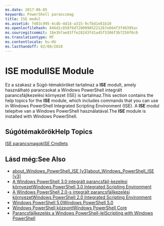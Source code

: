 ```yaml
---
ms.date: 2017-06-05
keywords: PowerShell parancsmag
title: ISE modul
ms.assetid: fd03c995-4cdb-4d14-a315-9cfbd1e81b10
ms.openlocfilehash: 846d1c858f6d72009985221267e664f3f40395ac
ms.sourcegitcommit: 18e3bfae83ffe282d3fd1a45f5386f3b7250f0c0
ms.translationtype: MT
ms.contentlocale: hu-HU
ms.lasthandoff: 02/08/2018
---
```

# <a name="ise-module"></a><span data-ttu-id="3b69e-103">ISE modul</span><span class="sxs-lookup"><span data-stu-id="3b69e-103">ISE Module</span></span>
<span data-ttu-id="3b69e-104">Ez a szakasz a Súgó-témaköröket tartalmaz a **ISE** modult, amely használható parancsokat a Windows PowerShell integrált parancsfájlkezelési környezet (ISE) is tartalmaz.</span><span class="sxs-lookup"><span data-stu-id="3b69e-104">This section contains the help topics for the **ISE** module, which includes commands that you can use in Windows PowerShell Integrated Scripting Environment (ISE).</span></span> <span data-ttu-id="3b69e-105">A **ISE** modul telepítve van a Windows PowerShell használatával.</span><span class="sxs-lookup"><span data-stu-id="3b69e-105">The **ISE** module is installed with Windows PowerShell.</span></span>

## <a name="help-topics"></a><span data-ttu-id="3b69e-106">Súgótémakörök</span><span class="sxs-lookup"><span data-stu-id="3b69e-106">Help Topics</span></span>
[<span data-ttu-id="3b69e-107">ISE parancsmagok</span><span class="sxs-lookup"><span data-stu-id="3b69e-107">ISE Cmdlets</span></span>](http://go.microsoft.com/fwlink/?LinkID=254686)

## <a name="see-also"></a><span data-ttu-id="3b69e-108">Lásd még:</span><span class="sxs-lookup"><span data-stu-id="3b69e-108">See Also</span></span>
- <span data-ttu-id="3b69e-109">[about_Windows_PowerShell_ISE [v3]](https://technet.microsoft.com/en-us/library/dfa54d47-60c6-4fff-8197-c747e8d411bb)</span><span class="sxs-lookup"><span data-stu-id="3b69e-109">[about_Windows_PowerShell_ISE [v3]](https://technet.microsoft.com/en-us/library/dfa54d47-60c6-4fff-8197-c747e8d411bb)</span></span>
- [<span data-ttu-id="3b69e-110">A Windows PowerShell 3.0 integrált parancsfájl-kezelési környezet</span><span class="sxs-lookup"><span data-stu-id="3b69e-110">Windows PowerShell 3.0 Integrated Scripting Environment</span></span>](http://go.microsoft.com/fwlink/?LinkId=254681)
- [<span data-ttu-id="3b69e-111">A Windows PowerShell 2.0-s integrált parancsfájlkezelési környezet</span><span class="sxs-lookup"><span data-stu-id="3b69e-111">Windows PowerShell 2.0 Integrated Scripting Environment</span></span>](http://go.microsoft.com/fwlink/?LinkID=238569)
- [<span data-ttu-id="3b69e-112">Windows PowerShell 5.0</span><span class="sxs-lookup"><span data-stu-id="3b69e-112">Windows PowerShell 5.0</span></span>](../../whats-new/What-s-New-in-Windows-PowerShell-50.md)
- [<span data-ttu-id="3b69e-113">Windows PowerShell központ</span><span class="sxs-lookup"><span data-stu-id="3b69e-113">Windows PowerShell Core</span></span>](https://technet.microsoft.com/en-us/library/4b75f1e4-f327-48f3-92ab-bf5435094d41)
- [<span data-ttu-id="3b69e-114">Parancsfájlkezelés a Windows PowerShell-lel</span><span class="sxs-lookup"><span data-stu-id="3b69e-114">Scripting with Windows PowerShell</span></span>](../../getting-started/fundamental/Scripting-with-Windows-PowerShell.md)

